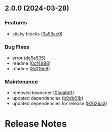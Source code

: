 

## 2.0.0 (2024-03-28)


### Features

* sticky blocks ([3a53ac0](https://github.com/collective/volto-sticky-blocks/commit/3a53ac0cfdb45c8304e0499daf8a917c2fff875f))


### Bug Fixes

* error ([de5a535](https://github.com/collective/volto-sticky-blocks/commit/de5a53534c8079b89771dfa80e14dd7d44ce3483))
* readme ([0cf4988](https://github.com/collective/volto-sticky-blocks/commit/0cf498848ebc937998bf994f5f4110af3788ac68))
* readme ([8d116e9](https://github.com/collective/volto-sticky-blocks/commit/8d116e9802b8977d72f929c873fa939cc0e24621))


### Maintenance

* removed towncrier ([05dabb1](https://github.com/collective/volto-sticky-blocks/commit/05dabb1887e6f774b4a74b5cc6e5edff5b12109d))
* updated dependencies ([b9db61b](https://github.com/collective/volto-sticky-blocks/commit/b9db61bcbb3792f10b5003b4a3a5cbae064819cb))
* updated dependencies for release ([97626a3](https://github.com/collective/volto-sticky-blocks/commit/97626a308ed2b66a61955d62fc717a94a514afce))

# Release Notes

<!-- You should *NOT* be adding new change log entries to this file.
     You should create a file in the news directory instead.
     For helpful instructions, please see:
     https://6.docs.plone.org/contributing/index.html?highlight=towncrier#change-log-entry
-->

<!-- towncrier release notes start -->
